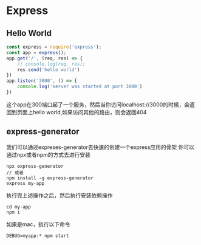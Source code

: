 # Express
## Hello World
```js
const express = require('express');
const app = express();
app.get('/', (req, res) => {
    // console.log(req, res);
    res.send('hello world')
})
app.listen('3000', () => {
    console.log('server was started at port 3000')
})
```
这个app在300端口起了一个服务，然后当你访问localhost://3000的时候，会返回到页面上hello world,如果访问其他的路由，则会返回404
## express-generator
我们可以通过expreses-generator去快速的创建一个express应用的骨架
你可以通过npx或者npm的方式去进行安装
```
npx express-generator
// 或者
npm install -g express-generator
express my-app
``` 
执行完上述操作之后，然后执行安装依赖操作
```
cd my-app
npm i 
```
如果是mac，执行以下命令
```
DEBUG=myapp:* npm start
```